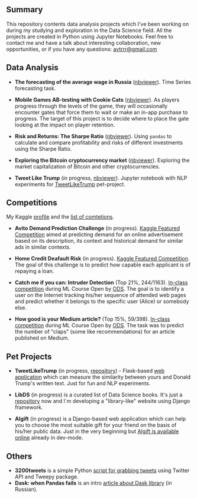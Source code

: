 ## Summary

This repository contents data analysis projects which I've been working on during my studying and exploration in the Data Science field. All the projects are created in Python using Jupyter Notebooks. Feel free to contact me and have a talk about interesting collaboration, new opportunities, or if you have any questions: [avtrrr@gmail.com](mailto:avtrrr@gmail.com)

## Data Analysis

* **The forecasting of the average wage in Russia** ([nbviewer](http://nbviewer.jupyter.org/github/atrof/atrof.github.io/blob/master/Notebooks/Wage_forecasting.ipynb)). Time Series forecasting task.

* **Mobile Games AB-testing with Cookie Cats** ([nbviewer](http://nbviewer.jupyter.org/github/atrof/atrof.github.io/blob/master/Notebooks/AB-testing%20from%20the%20Cookie%20Cats.ipynb)). As players progress through the levels of the game, they will occasionally encounter gates that force them to wait or make an in-app purchase to progress. The target of this project is to decide where to place the gate looking at the impact on player retention.

* **Risk and Returns: The Sharpe Ratio** ([nbviewer](http://nbviewer.jupyter.org/github/atrof/atrof.github.io/blob/master/Notebooks/Risk%20%26%20Returns%20with%20the%20Sharpe%20Ratio.ipynb)). Using `pandas` to calculate and compare profitability and risks of different investments using the Sharpe Ratio.

* **Exploring the Bitcoin cryptocurrency market** ([nbviewer](http://nbviewer.jupyter.org/github/atrof/atrof.github.io/blob/master/Notebooks/Exploring%20The%20Bitcoin%20Cryptocurrency%20Market.ipynb)). Exploring the market capitalization of Bitcoin and other cryptocurrencies.

* **Tweet Like Trump** (in progress, [nbviewer](http://nbviewer.jupyter.org/github/atrof/atrof.github.io/blob/master/Notebooks/TweetLikeTrump.ipynb)). Jupyter notebook with NLP experiments for [TweetLikeTrump](#) pet-project.

## Competitions
My Kaggle [profile](https://www.kaggle.com/avtrrr) and the [list of comtetions](https://www.kaggle.com/avtrrr/competitions). 

* **Avito Demand Prediction Challenge** (in progress). [Kaggle Featured Competition](https://www.kaggle.com/c/avito-demand-prediction) aimed at predicting demand for an online advertisement based on its description, its context and historical demand for similar ads in similar contexts. 

* **Home Credit Deafault Risk** (in progress). [Kaggle Featured Competition](https://www.kaggle.com/c/home-credit-default-risk). The goal of this challenge is to predict how capable each applicant is of repaying a loan.

* **Catch me if you can: Intruder Detection** (Top 21%, 244/1163). [In-class competition](https://www.kaggle.com/c/catch-me-if-you-can-intruder-detection-through-webpage-session-tracking2) during ML Course Open by [ODS](http://www.ods.ai). The goal is to identify a user on the Internet tracking his/her sequence of attended web pages and predict whether it belongs to the specific user (Alice) or somebody else.

* **How good is your Medium article?** (Top 15%, 59/398). [In-class competition](https://www.kaggle.com/c/how-good-is-your-medium-article) during ML Course Open by [ODS](http://www.ods.ai). The task was to predict the number of "claps" (some like recommendations) for an article published on Medium.

## Pet Projects
* **TweetLikeTrump** (in progress, [repository](https://github.com/atrof/TweetLikeTrump)) - Flask-based [web application](#) which can measure the similarity between yours and Donald Trump's written text. Just for fun and NLP experiments. 

* **LibDS** (in progress) is a curated list of Data Science books. It's just a [repository](https://github.com/atrof/LibDS) now and I\`m developing a "library-like" website using Django framework.

* **AIgift** (in progress) is a Django-based web application which can help you to choose the most suitable gift for your friend on the basis of his/her public data. Just in the very beginning but [AIgift is available online](http://aigift.pythonanywhere.com) already in dev-mode.

## Others
* **3200tweets** is a simple Python [script for grabbing tweets](https://github.com/atrof/3200tweets) using Twitter API and Tweepy package.
* **Dask: when Pandas fails** is an intro [article about Dask library](http://nbviewer.jupyter.org/github/atrof/mlcourse_open/blob/master/jupyter_russian/tutorials/dask_dataframe_avt.ipynb) (in Russian). 
